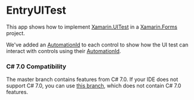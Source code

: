 # EntryUITest

This app shows how to implement [Xamarin.UITest](https://docs.microsoft.com/appcenter/test-cloud/uitest?WT.mc_id=EntryUITest-github-bramin) in a [Xamarin.Forms](https://docs.microsoft.com/xamarin/xamarin-forms?WT.mc_id=EntryUITest-github-bramin) project.

We've added an [AutomationId](https://docs.microsoft.com/dotnet/api/xamarin.forms.element.automationid?view=xamarin-forms&WT.mc_id=EntryUITest-github-bramin) to each control to show how the UI test can interact with controls using their [AutomationId](https://docs.microsoft.com/dotnet/api/xamarin.forms.element.automationid?view=xamarin-forms&WT.mc_id=EntryUITest-github-bramin).

### C# 7.0 Compatibility
The master branch contains features from C# 7.0. If your IDE does not support C# 7.0, you can use [this branch](https://github.com/brminnick/EntryUITest/tree/Remove-C%237), which does not contain C# 7.0 features.
